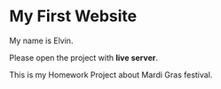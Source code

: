 # My First Website

My name is Elvin.

Please open the project with **live server**.

This is my Homework Project about Mardi Gras festival.